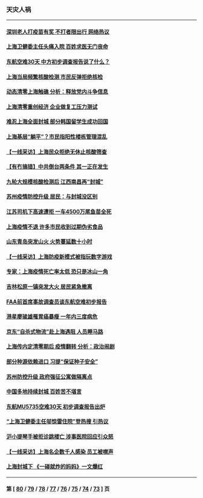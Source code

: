 ### 天灾人祸
---
#### [深圳老人打疫苗有奖 不打者限出行 网络热议](../../pages/ncid280/n13717525.md) 
#### [上海卫健委主任头痛入院 百姓求医无门丧命](../../pages/ncid280/n13717259.md) 
#### [东航空难30天 中方初步调查报告说了什么？](../../pages/ncid280/n13717262.md) 
#### [上海当局频繁核酸检测 市民反弹拒绝核检](../../pages/ncid280/n13717180.md) 
#### [动态清零上海触礁 分析：释放党内斗争信息](../../pages/ncid280/n13716986.md) 
#### [上海清零重创经济 企业做复工压力测试](../../pages/ncid280/n13716999.md) 
#### [难忍上海全面封城 部分韩国留学生成功回国](../../pages/ncid280/n13716988.md) 
#### [上海基层“躺平”？市民指阳性楼栋管理混乱](../../pages/ncid280/n13717001.md) 
#### [【一线采访】上海民众拒绝无休止核酸筛查](../../pages/ncid280/n13716876.md) 
#### [【有冇搞错】中共倒台两条件 其一正在发生](../../pages/ncid280/n13716437.md) 
#### [九轮大规模核酸检测后 江西南昌再“封城”](../../pages/ncid280/n13716841.md) 
#### [苏州疫情防控升级 居民：与封城没区别](../../pages/ncid280/n13716843.md) 
#### [江苏司机下高速遭拒 一车4500万尾鱼苗全死](../../pages/ncid280/n13716779.md) 
#### [上海疫情不退 许多市民收到过期伪劣食品](../../pages/ncid280/n13716680.md) 
#### [山东青岛突发山火 火势蔓延数十小时](../../pages/ncid280/n13716688.md) 
#### [【一线采访】上海防疫新模式被指玩数字游戏](../../pages/ncid280/n13716379.md) 
#### [专家：上海疫情死亡率太低 恐只是冰山一角](../../pages/ncid280/n13716359.md) 
#### [吉林松原一镇突发大火 居民紧急撤离](../../pages/ncid280/n13716540.md) 
#### [FAA前首席事故调查员谈东航空难初步报告](../../pages/ncid280/n13716349.md) 
#### [港星廖骏雄罹胃癌暴瘦 一年内三度病危](../../pages/ncid280/n13716294.md) 
#### [京东“自杀式物流”赴上海遇阻 人员睡马路](../../pages/ncid280/n13716292.md) 
#### [上海传内定清零期后 疫情翻转 分析：政治闹剧](../../pages/ncid280/n13716249.md) 
#### [部分种源依赖进口 习提“保证种子安全”](../../pages/ncid280/n13716225.md) 
#### [苏州防控升级 政府强征公寓做隔离点](../../pages/ncid280/n13716194.md) 
#### [中国多地持续封城 百姓苦不堪言](../../pages/ncid280/n13716178.md) 
#### [东航MU5735空难30天 初步调查报告出炉](../../pages/ncid280/n13715980.md) 
#### [“上海卫健委主任邬惊雷住院”登热搜 引热议](../../pages/ncid280/n13715904.md) 
#### [沪小提琴手被拒诊跳楼亡 涉事医院回应引众怒](../../pages/ncid280/n13715842.md) 
#### [【一线采访】上海名企数千人感染 员工被噤声](../../pages/ncid280/n13715401.md) 
#### [上海封城下 《一碰就炸的妈妈》一文爆红](../../pages/ncid280/n13715697.md) 

---
#### 第 [ [80](./80.md) / [79](./79.md) / [78](./78.md) / [77](./77.md) / [76](./76.md) / [75](./75.md) / [74](./74.md) / [73](./73.md) ] 页
